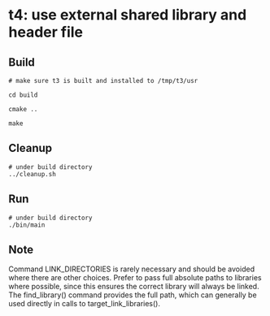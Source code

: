 # t4: use external shared library and header file

## Build

    # make sure t3 is built and installed to /tmp/t3/usr

    cd build 

    cmake ..

    make

## Cleanup

    # under build directory
    ../cleanup.sh

## Run

    # under build directory
    ./bin/main 

## Note

Command LINK_DIRECTORIES is rarely necessary and should be avoided where there are other choices. Prefer to pass full absolute paths to libraries where possible, since this ensures the correct library will always be linked. The find_library() command provides the full path, which can generally be used directly in calls to target_link_libraries().
